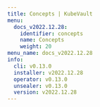 ```yaml
---
title: Concepts | KubeVault
menu:
  docs_v2022.12.28:
    identifier: concepts
    name: Concepts
    weight: 20
menu_name: docs_v2022.12.28
info:
  cli: v0.13.0
  installer: v2022.12.28
  operator: v0.13.0
  unsealer: v0.13.0
  version: v2022.12.28
---
```


